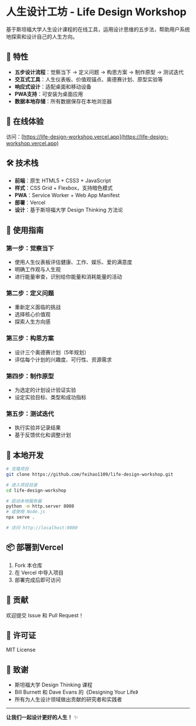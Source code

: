 # 人生设计工坊 - Life Design Workshop

基于斯坦福大学人生设计课程的在线工具，运用设计思维的五步法，帮助用户系统地探索和设计自己的人生方向。

## 🌟 特性

- **五步设计流程**：觉察当下 → 定义问题 → 构思方案 → 制作原型 → 测试迭代
- **交互式工具**：人生仪表板、价值观锚点、奥德赛计划、原型实验等
- **响应式设计**：适配桌面和移动设备
- **PWA支持**：可安装为桌面应用
- **数据本地存储**：所有数据保存在本地浏览器

## 🚀 在线体验

访问：[https://life-design-workshop.vercel.app](https://life-design-workshop.vercel.app)

## 🛠️ 技术栈

- **前端**：原生 HTML5 + CSS3 + JavaScript
- **样式**：CSS Grid + Flexbox，支持暗色模式
- **PWA**：Service Worker + Web App Manifest
- **部署**：Vercel
- **设计**：基于斯坦福大学 Design Thinking 方法论

## 📖 使用指南

### 第一步：觉察当下
- 使用人生仪表板评估健康、工作、娱乐、爱的满意度
- 明确工作观与人生观
- 进行能量审查，识别给你能量和消耗能量的活动

### 第二步：定义问题
- 重新定义面临的挑战
- 选择核心价值观
- 探索人生方向感

### 第三步：构思方案
- 设计三个奥德赛计划（5年规划）
- 评估每个计划的兴趣度、可行性、资源需求

### 第四步：制作原型
- 为选定的计划设计验证实验
- 设定实验目标、类型和成功指标

### 第五步：测试迭代
- 执行实验并记录结果
- 基于反馈优化和调整计划

## 🔧 本地开发

```bash
# 克隆项目
git clone https://github.com/feihao1109/life-design-workshop.git

# 进入项目目录
cd life-design-workshop

# 启动本地服务器
python -m http.server 8080
# 或使用 Node.js
npx serve .

# 访问 http://localhost:8080
```

## 📦 部署到Vercel

1. Fork 本仓库
2. 在 Vercel 中导入项目
3. 部署完成后即可访问

## 🤝 贡献

欢迎提交 Issue 和 Pull Request！

## 📄 许可证

MIT License

## 🙏 致谢

- 斯坦福大学 Design Thinking 课程
- Bill Burnett 和 Dave Evans 的《Designing Your Life》
- 所有为人生设计领域做出贡献的研究者和实践者

---

**让我们一起设计更好的人生！** ✨
